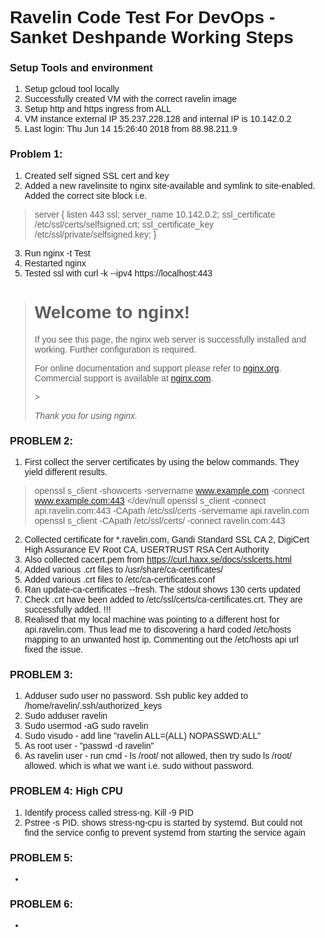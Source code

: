 # Ravelin Code Test For DevOps - Sanket Deshpande Working Steps 

### Setup Tools and environment 
1. Setup gcloud tool locally 
2. Successfully created VM with the correct ravelin image
3. Setup http and https ingress from ALL
4. VM instance external IP 35.237.228.128 and internal IP is 10.142.0.2
5. Last login: Thu Jun 14 15:26:40 2018 from 88.98.211.9

### Problem 1: 
1. Created self signed SSL cert and key
2. Added a new ravelinsite to nginx site-available and symlink to site-enabled. Added the correct site block i.e.

>  server {
    listen 443 ssl;
    server_name 10.142.0.2;
    ssl_certificate     /etc/ssl/certs/selfsigned.crt;
    ssl_certificate_key /etc/ssl/private/selfsigned.key;
}


3. Run nginx -t Test
4. Restarted nginx
5. Tested ssl with curl -k --ipv4 https://localhost:443
  
> <!DOCTYPE html>
> <html>
> <head>
> <title>Welcome to nginx!</title>
> <style>
>    body {
>        width: 35em;
>        margin: 0 auto;
>        font-family: Tahoma, Verdana, Arial, sans-serif;
>    }
> </style>
> </head>
> <body>
> <h1>Welcome to nginx!</h1>
> <p>If you see this page, the nginx web server is successfully installed and
> working. Further configuration is required.</p>
>
>
> <p>For online documentation and support please refer to
> <a href="http://nginx.org/">nginx.org</a>.<br/>
> Commercial support is available at
> <a href="http://nginx.com/">nginx.com</a>.</p>>
>
>
> <p><em>Thank you for using nginx.</em></p>
> </body>
> </html>



### PROBLEM 2:

1. First collect the server certificates by using the below commands. They yield different results.
> openssl s_client -showcerts -servername www.example.com -connect www.example.com:443 </dev/null
> openssl s_client -connect api.ravelin.com:443 -CApath /etc/ssl/certs -servername api.ravelin.com
> openssl s_client -CApath /etc/ssl/certs/ -connect ravelin.com:443

2.  Collected certificate for *.ravelin.com, Gandi Standard SSL CA 2, DigiCert High Assurance EV Root CA, USERTRUST RSA Cert Authority
3. Also collected cacert.pem from https://curl.haxx.se/docs/sslcerts.html 
4. Added various .crt files to /usr/share/ca-certificates/
5. Added various .crt files to /etc/ca-certificates.conf
6. Ran update-ca-certificates --fresh. The stdout shows 130 certs updated
7. Check .crt have been added to /etc/ssl/certs/ca-certificates.crt. They are successfully added. 
!!!
8. Realised that my local machine was pointing to a different host for api.ravelin.com. Thus lead me to discovering a hard coded /etc/hosts mapping to an unwanted host ip. Commenting out the /etc/hosts api url fixed the issue.


### PROBLEM 3:
1. Adduser sudo user no password. Ssh public key added to /home/ravelin/.ssh/authorized_keys
2. Sudo adduser ravelin
3. Sudo usermod -aG sudo ravelin
4. Sudo visudo - add line "ravelin ALL=(ALL) NOPASSWD:ALL"
5. As root user - "passwd -d ravelin"
6. As ravelin user - run cmd - ls /root/ not allowed, then try sudo ls /root/ allowed. which is what we want i.e. sudo without password.



### PROBLEM 4: High CPU
1. Identify process called stress-ng. Kill -9 PID
2. Pstree -s PID. shows stress-ng-cpu is started by systemd. But could not find the service config to prevent systemd from starting the service again

### PROBLEM 5:
-
### PROBLEM 6:
-
